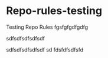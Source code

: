 # Repo-rules-testing
Testing Repo Rules
fgsfgfgdfgdfg


sdfsdfsdfsdfsdf 


sdfsdfsdfsdfsdf
sd fdsfdfsdfsfd
